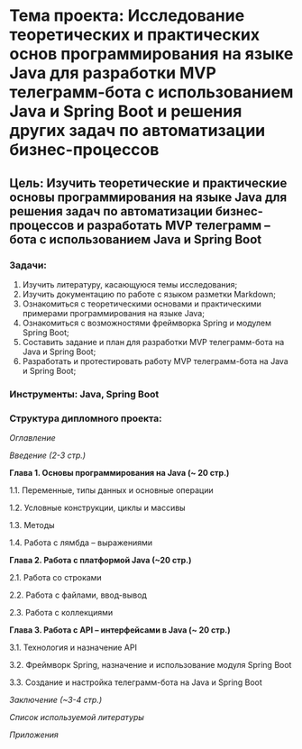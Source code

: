 # **Тема проекта**: Исследование теоретических и практических основ программирования на языке Java для разработки MVP телеграмм-бота с использованием Java и Spring Boot и решения других задач по автоматизации бизнес-процессов

## **Цель**: Изучить теоретические и практические основы программирования на языке Java для решения задач по автоматизации бизнес-процессов и разработать MVP телеграмм – бота с использованием Java и Spring Boot

### **Задачи**:
1. Изучить литературу, касающуюся темы исследования;
2. Изучить документацию по работе с языком разметки Markdown;
3. Ознакомиться с теоретическими основами и практическими примерами программирования на языке Java;
4. Ознакомиться с возможностями фреймворка Spring и модулем Spring Boot;
5. Составить задание и план для разработки MVP телеграмм-бота на Java и Spring Boot;
6. Разработать и протестировать работу MVP телеграмм-бота на Java и Spring Boot;

### **Инструменты**:  Java, Spring Boot 

### **Структура дипломного проекта**:

_Оглавление_

_Введение (2-3 стр.)_

**Глава 1. Основы программирования на Java (~ 20 стр.)**

1.1. Переменные, типы данных и основные операции

1.2. Условные конструкции, циклы и массивы

1.3. Методы

1.4. Работа с лямбда – выражениями  

**Глава 2. Работа с платформой Java (~20 стр.)**

2.1. Работа со строками

2.2. Работа с файлами, ввод-вывод

2.3. Работа с коллекциями

**Глава 3. Работа c API – интерфейсами в Java (~ 20 стр.)**

3.1. Технология и назначение API

3.2. Фреймворк Spring, назначение и использование модуля Spring Boot 

3.3. Создание и настройка телеграмм-бота на Java и Spring Boot

_Заключение (~3-4 стр.)_

_Список используемой литературы_

_Приложения_
